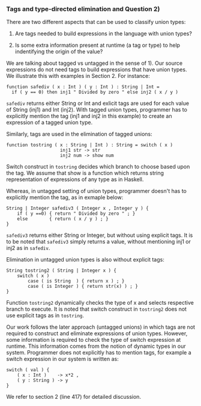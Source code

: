 ### Tags and type-directed elimination and Question 2)

There are two different aspects that can be used to classify union types:

1) Are tags needed to build expressions in the language with union types?

2) Is some extra information present at runtime (a tag or type) to help
indentifying the origin of the value?

We are talking about tagged vs untagged in the sense of 1). Our source
expressions do not need tags to build expressions that have union types.
We illustrate this with examples in Section 2. For instance:

```
function safediv ( x : Int ) ( y : Int ) : String | Int =
  if ( y == 0) then inj1 " Divided by zero " else inj2 ( x / y )

```

```safediv``` returns either String or Int and exlicit tags are used for each
value of String (inj1) and Int (inj2). With tagged union types, programmer has 
to explicitly mention the tag (inj1 and inj2 in this example) to create an 
expression of a tagged union type.

Similarly, tags are used in the elimination of tagged unions:

```
function tostring ( x : String | Int ) : String = switch ( x )
					inj1 str -> str
					inj2 num -> show num
```

Switch construct in ```tostring``` decides which branch to choose based upon the tag.
We assume that show is a function which returns string representation of expressions
of any type as in Haskell.

Whereas, in untagged setting of union types, programmer doesn't has to
explicitly mention the tag, as in exmaple below:

```
String | Integer safediv3 ( Integer x , Integer y ) {
	if ( y ==0) { return " Divided by zero " ; }
	else        { return ( x / y ) ; }
}
```

```safediv3``` returns either String or Integer, but without using explicit tags.
It is to be noted that ```safediv3``` simply returns a value, without
mentioning inj1 or inj2 as in ```safediv```.

Elimination in untagged union types is also without explicit tags:

```
String tostring2 ( String | Integer x ) {
	switch ( x )
		case ( is String  )	{ return x ) ; }
		case ( is Integer ) { return str(x) ) ; }
}
```

Function ```tostring2``` dynamically checks the type of x and selects
respective branch to execute. It is noted that switch
construct in ```tostring2``` does not use explicit tags as in ```tostring```.

Our work follows the later approach (untagged unions) in which
tags are not required to construct and eliminate expressions
of union types. However, some information is required to check
the type of switch expression at runtime. This information comes
from the notion of dynamic types in our system. Programmer does
not explicitly has to mention tags, for example a switch expression
in our system is written as:

```
switch ( val ) {
	( x : Int )    -> x*2 ,
	( y : String ) -> y
}
```

We refer to section 2 (line 417) for detailed discussion.